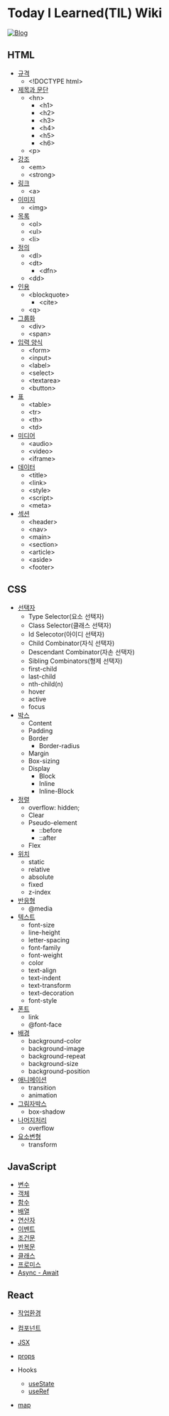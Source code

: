 # Today I Learned(TIL) Wiki

[![Blog](https://img.shields.io/badge/Blog-junjangsee.github.io-informational)](https://junjangsee.github.io/)

## HTML

- [규격](https://github.com/junjangsee/TIL/blob/master/html/규격.md)
  - \<!DOCTYPE html>
- [제목과 문단](https://github.com/junjangsee/TIL/blob/master/html/제목과문단.md)
  - \<hn>
    - \<h1>
    - \<h2>
    - \<h3>
    - \<h4>
    - \<h5>
    - \<h6>
  - \<p>
- [강조](https://github.com/junjangsee/TIL/blob/master/html/강조.md)
  - \<em>
  - \<strong>
- [링크](https://github.com/junjangsee/TIL/blob/master/html/링크.md)
  - \<a>
- [이미지](https://github.com/junjangsee/TIL/blob/master/html/이미지.md)
  - \<img>
- [목록](https://github.com/junjangsee/TIL/blob/master/html/목록.md)
  - \<ol>
  - \<ul>
  - \<li>
- [정의](https://github.com/junjangsee/TIL/blob/master/html/정의.md)
  - \<dl>
  - \<dt>
    - \<dfn>
  - \<dd>
- [인용](https://github.com/junjangsee/TIL/blob/master/html/인용.md)
  - \<blockquote>
    - \<cite>
  - \<q>
- [그룹화](https://github.com/junjangsee/TIL/blob/master/html/그룹화.md)
  - \<div>
  - \<span>
- [입력 양식](https://github.com/junjangsee/TIL/blob/master/html/입력양식.md)
  - \<form>
  - \<input>
  - \<label>
  - \<select>
  - \<textarea>
  - \<button>
- [표](https://github.com/junjangsee/TIL/blob/master/html/표.md)
  - \<table>
  - \<tr>
  - \<th>
  - \<td>
- [미디어](https://github.com/junjangsee/TIL/blob/master/html/미디어.md)
  - \<audio>
  - \<video>
  - \<iframe>
- [데이터](https://github.com/junjangsee/TIL/blob/master/html/데이터.md)
  - \<title>
  - \<link>
  - \<style>
  - \<script>
  - \<meta>
- [섹션](https://github.com/junjangsee/TIL/blob/master/html/섹션.md)
  - \<header>
  - \<nav>
  - \<main>
  - \<section>
  - \<article>
  - \<aside>
  - \<footer>

## CSS

- [선택자](https://github.com/junjangsee/TIL/blob/master/css/선택자.md)
  - Type Selector(요소 선택자)
  - Class Selector(클래스 선택자)
  - Id Selecotor(아이디 선택자)
  - Child Combinator(자식 선택자)
  - Descendant Combinator(자손 선택자)
  - Sibling Combinators(형제 선택자)
  - first-child
  - last-child
  - nth-child(n)
  - hover
  - active
  - focus
- [박스](https://github.com/junjangsee/TIL/blob/master/css/박스.md)
  - Content
  - Padding
  - Border
    - Border-radius
  - Margin
  - Box-sizing
  - Display
    - Block
    - Inline
    - Inline-Block
- [정렬](https://github.com/junjangsee/TIL/blob/master/css/정렬.md)
  - overflow: hidden;
  - Clear
  - Pseudo-element
    - ::before
    - ::after
  - Flex
- [위치](https://github.com/junjangsee/TIL/blob/master/css/위치.md)
  - static
  - relative
  - absolute
  - fixed
  - z-index
- [반응형](https://github.com/junjangsee/TIL/blob/master/css/반응형.md)
  - @media
- [텍스트](https://github.com/junjangsee/TIL/blob/master/css/텍스트.md)
  - font-size
  - line-height
  - letter-spacing
  - font-family
  - font-weight
  - color
  - text-align
  - text-indent
  - text-transform
  - text-decoration
  - font-style
- [폰트](https://github.com/junjangsee/TIL/blob/master/css/폰트.md)
  - link
  - @font-face
- [배경](https://github.com/junjangsee/TIL/blob/master/css/배경.md)
  - background-color
  - background-image
  - background-repeat
  - background-size
  - background-position
- [애니메이션](https://github.com/junjangsee/TIL/blob/master/css/애니메이션.md)
  - transition
  - animation
- [그림자박스](https://github.com/junjangsee/TIL/blob/master/css/그림자박스.md)
  - box-shadow
- [나머지처리](https://github.com/junjangsee/TIL/blob/master/css/나머지처리.md)
  - overflow
- [요소변형](https://github.com/junjangsee/TIL/blob/master/css/요소변형.md)
  - transform

## JavaScript

- [변수](https://github.com/junjangsee/TIL/blob/master/javascript/변수.md)
- [객체](https://github.com/junjangsee/TIL/blob/master/javascript/객체.md)
- [함수](https://github.com/junjangsee/TIL/blob/master/javascript/함수.md)
- [배열](https://github.com/junjangsee/TIL/blob/master/javascript/배열.md)
- [연산자](https://github.com/junjangsee/TIL/blob/master/javascript/연산자.md)
- [이벤트](https://github.com/junjangsee/TIL/blob/master/javascript/이벤트.md)
- [조건문](https://github.com/junjangsee/TIL/blob/master/javascript/조건문.md)
- [반복문](https://github.com/junjangsee/TIL/blob/master/javascript/반복문.md)
- [클래스](https://github.com/junjangsee/TIL/blob/master/javascript/클래스.md)
- [프로미스](https://github.com/junjangsee/TIL/blob/master/javascript/프로미스.md)
- [Async - Await](https://github.com/junjangsee/TIL/blob/master/javascript/async-await.md)

## React

- [작업환경](https://github.com/junjangsee/TIL/blob/master/react/작업환경.md)
- [컴포넌트](https://github.com/junjangsee/TIL/blob/master/react/컴포넌트.md)
- [JSX](https://github.com/junjangsee/TIL/blob/master/react/JSX.md)
- [props](https://github.com/junjangsee/TIL/blob/master/react/props.md)
- Hooks

  - [useState](https://github.com/junjangsee/TIL/blob/master/react/useState.md)
  - [useRef](https://github.com/junjangsee/TIL/blob/master/react/useRef.md)

- [map](https://github.com/junjangsee/TIL/blob/master/react/map.md)

